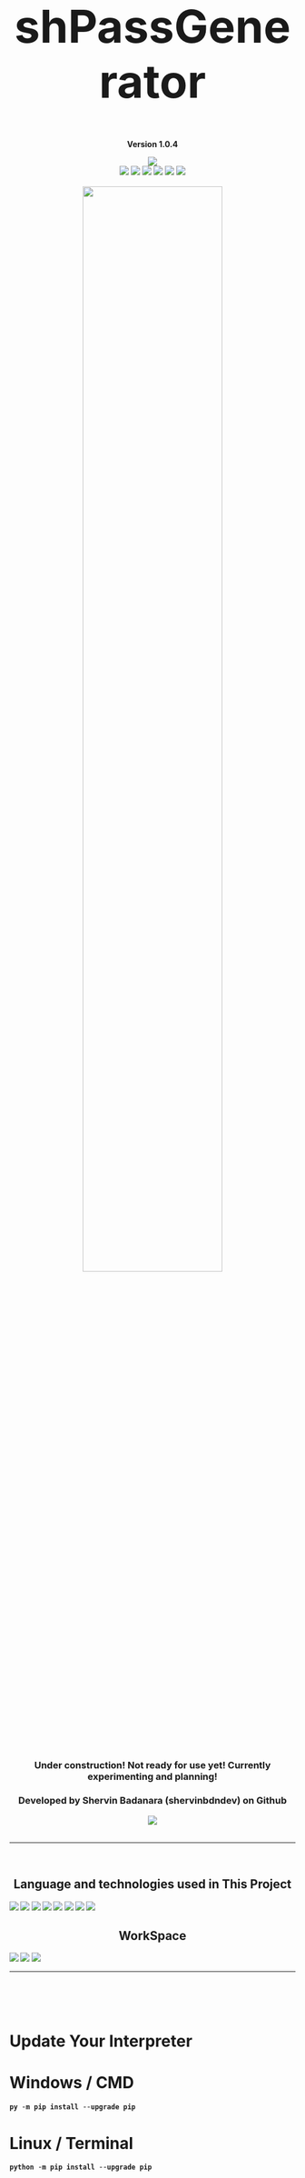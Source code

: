 <h1 align='center' style="font-size:5rem"><b>shPassGenerator</b></h1>
<p align='center'><b>Version 1.0.4</b></p>
<div align="center">
    <div align="center">
        <img src="https://img.shields.io/github/license/shervinbdndev/shPassGenerator.svg"></img>
    </div>
    <img src="https://img.shields.io/github/forks/shervinbdndev/shPassGenerator.svg"></img>
    <img src="https://img.shields.io/github/stars/shervinbdndev/shPassGenerator.svg"></img>
    <img src="https://img.shields.io/github/watchers/shervinbdndev/shPassGenerator.svg"></img>
    <img src="https://img.shields.io/github/issues-pr/shervinbdndev/shPassGenerator.svg"></img>
    <img src="https://img.shields.io/github/issues-pr-closed/shervinbdndev/shPassGenerator.svg"></img>
    <img src="https://img.shields.io/github/downloads/shervinbdndev/shPassGenerator/total.svg"></img>
</div>
<br>
<div align="center">
    <img style="display:block;margin-left:auto;margin-right:auto;width:70%;" src="https://github-readme-stats.vercel.app/api/pin/?username=shervinbdndev&repo=shPassGenerator&theme=dracula"></img>
</div>
<br>
<h3 align='center'>Under construction! Not ready for use yet! Currently experimenting and planning!</h3>
<h3 align='center'>Developed by Shervin Badanara (shervinbdndev) on Github</h3>
<div align="center">
    <img src="https://forthebadge.com/images/badges/made-with-python.svg"></img>
</div>
<br>
<hr>
<br>
<h2 align='center'><b>Language and technologies used in This Project</h2>
<img src="https://img.shields.io/badge/Python-14354C?style=for-the-badge&logo=python&logoColor=white"></img>
<img src="https://img.shields.io/badge/Google_chrome-4285F4?style=for-the-badge&logo=Google-chrome&logoColor=white"></img>
<img src="https://img.shields.io/badge/Visual_Studio_Code-0078D4?style=for-the-badge&logo=visual%20studio%20code&logoColor=white"></img>
<img src="https://img.shields.io/badge/Linux-FCC624?style=for-the-badge&logo=linux&logoColor=black"></img>
<img src="https://img.shields.io/badge/Ubuntu-E95420?style=for-the-badge&logo=ubuntu&logoColor=white"></img>
<img src="https://img.shields.io/badge/GitHub-100000?style=for-the-badge&logo=github&logoColor=white"></img>
<img src="https://img.shields.io/badge/Stack_Overflow-FE7A16?style=for-the-badge&logo=stack-overflow&logoColor=white"></img>
<img src="https://img.shields.io/badge/Reddit-FF4500?style=for-the-badge&logo=reddit&logoColor=white"></img>

<br>
<h2 align='center'><b>WorkSpace</h2>
<img src="https://img.shields.io/badge/Intel-Core_i5_10700K-0071C5?style=for-the-badge&logo=intel&logoColor=white"></img>
<img src="https://img.shields.io/badge/NVIDIA-RTX2060 OC-76B900?style=for-the-badge&logo=nvidia&logoColor=white"></img>
<img src="https://img.shields.io/badge/Windows11-0078D6?style=for-the-badge&logo=windows&logoColor=white"></img>


<hr>

<br><br><br>
<h1 align='left'><b>Update Your Interpreter</b></h1>

# Windows / CMD

```python
py -m pip install --upgrade pip
```

# Linux / Terminal

```python
python -m pip install --upgrade pip
```
<br>

<hr>
<br><br><br>
<h1 align='left'><b>Installation</b></h1>
 
# Windows / CMD , Linux / Terminal
```python
pip install shPassGenerator
```
<h2 align='left'>or</h2>

```python
py -m pip install shPassGenerator
```

<br><br><br>
<h1 align='left'><b>Update Library</b></h1>
 
# Windows / CMD , Linux / Terminal
```python
pip install -U shPassGenerator
```

<h2 align='left'>or</h2>

```python
py -m pip install --upgrade shPassGenerator
```

<br>

<hr>
<br><br><br>
<h1 align='left'><b>Usage</b></h1>

Args  |  Type   |  Efficiency
------------- | ------------- | -------------
length  | Integer | Set The Length of your Password (Max Length is Unlimited)
chars  |  Boolean  | Use Lowercase & Uppercase Characters in Your Password
lowercase  |  Boolean  |  Use Lowercase Characters in Your Password
uppercase  |  Boolean  |  Use Uppercase Characters in Your Password
numbers  |  Boolean  |  Use Numbers in Your Password
symbols  |  Boolean  |  Use Symbols in Your Password
octal  |  Boolean  |  Use Octal Characters in Your Password
hexa  |  Boolean  |  Use Hexa Characters in Your Password

<br>

<b>Generate Strong Passwords</b>

```python
from shPassGenerator import GeneratePass


print(f"This Password is Strong : {GeneratePass(length=16 , lowercase=True)}")
print(f"This Password is Strong too : {GeneratePass(length=50 , chars=True , symbols=True)}")
```
<b>Output</b>

```md
This Password is Strong : umvgfarzfirmuesc
This Password is Strong too : aU;/k.ofD-d@ZoCeLgaOui/=zdr)n#o@KKi%e[D'`I>$vpHNzT
```

<br><br><br>
<hr>
<h1 align='left'>Enjoy :)</h1>

<br>
<h3><b>Package Uploaded in PYPI :<a href="https://pypi.org/project/shPassGenerator/">Here</a></b></h3>